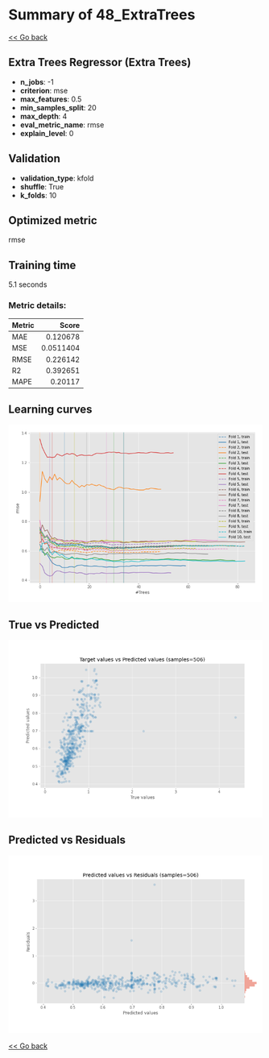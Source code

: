 # Summary of 48_ExtraTrees

[<< Go back](../README.md)


## Extra Trees Regressor (Extra Trees)
- **n_jobs**: -1
- **criterion**: mse
- **max_features**: 0.5
- **min_samples_split**: 20
- **max_depth**: 4
- **eval_metric_name**: rmse
- **explain_level**: 0

## Validation
 - **validation_type**: kfold
 - **shuffle**: True
 - **k_folds**: 10

## Optimized metric
rmse

## Training time

5.1 seconds

### Metric details:
| Metric   |     Score |
|:---------|----------:|
| MAE      | 0.120678  |
| MSE      | 0.0511404 |
| RMSE     | 0.226142  |
| R2       | 0.392651  |
| MAPE     | 0.20117   |



## Learning curves
![Learning curves](learning_curves.png)
## True vs Predicted

![True vs Predicted](true_vs_predicted.png)


## Predicted vs Residuals

![Predicted vs Residuals](predicted_vs_residuals.png)



[<< Go back](../README.md)
